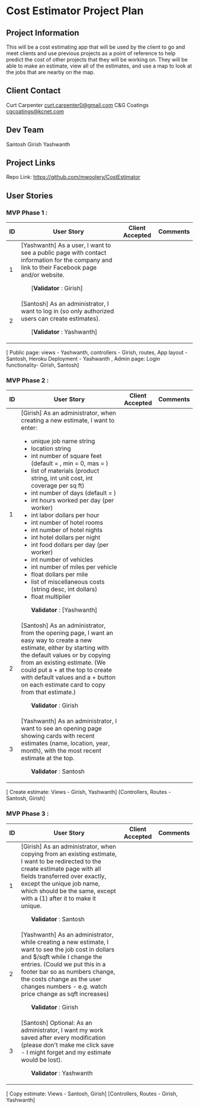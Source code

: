 # Cost Estimator Project Plan

## Project Information
This will be a cost estimating app that will be used by the client to go and meet clients and use previous projects as a point of reference to help predict the cost of other projects that they will be working on.  They will be able to make an estimate, view all of the estimates, and use a map to look at the jobs that are nearby on the map.

## Client Contact
Curt Carpenter
curt.carpenter0@gmail.com
C&G Coatings 
cgcoatings@kcnet.com


## Dev Team

Santosh
Girish
Yashwanth

## Project Links
Repo Link: <https://github.com/mwoolery/CostEstimator>

## User Stories

### MVP Phase 1 :

| ID | User Story | Client Accepted | Comments |
|--|--|--|--|
| 1 | [Yashwanth] As a user, I want to see a public page with contact information for the company and link to their Facebook page and/or website. <ul>[**Validator** : Girish]</ul> | | |
| 2 | [Santosh] As an administrator, I want to log in (so only authorized users can create estimates).<ul>[**Validator** : Yashwanth] </ul>| | |

[ Public page: views - Yashwanth, controllers - Girish, routes, App layout - Santosh, Heroku Deployment - Yashwanth 
, Admin page:  Login functionality- Girish, Santosh]





### MVP Phase 2 :


| ID | User Story | Client Accepted | Comments |
|--|--|--|--|
| 1| [Girish] As an administrator, when creating a new estimate, I want to enter:  <ul><li>unique job name string</li><li>location string</li><li>int number of square feet (default = , min = 0, mas = )</li><li>list of materials (product string, int unit cost, int coverage per sq ft)</li><li>int number of days (default = )</li><li>int hours worked per day (per worker)</li><li>int labor dollars per hour</li><li>int number of hotel rooms</li><li>int number of hotel nights</li><li>int hotel dollars per night</li><li>int food dollars per day (per worker)</li><li>int number of vehicles</li><li>int number of miles per vehicle</li><li>float dollars per mile</li><li>list of miscellaneous costs (string desc, int dollars)</li><li>float multiplier</li></ul> <ul> **Validator** : [Yashwanth] </ul>| | |
| 2 |[Santosh] As an administrator, from the opening page, I want an easy way to create a new estimate, either by starting with the default values or by copying from an existing estimate. (We could put a + at the top to create with default values and a + button on each estimate card to copy from that estimate.)<ul>**Validator** : Girish</ul> | | |
| 3 |[Yashwanth] As an administrator, I want to see an opening page showing cards with recent estimates (name, location, year, month), with the most recent estimate at the top. <ul>**Validator** : Santosh</ul>| | |

[ Create estimate: Views - Girish, Yashwanth] [Controllers, Routes - Santosh, Girish]

### MVP Phase 3 : 


| ID | User Story | Client Accepted | Comments |
|--|--|--|--|
| 1| [Girish] As an administrator, when copying from an existing estimate, I want to be redirected to the create estimate page with all fields transferred over exactly, except the unique job name, which should be the same, except with a (1) after it to make it unique.<ul>**Validator** : Santosh </ul> | | |
| 2 |[Yashwanth] As an administrator, while creating a new estimate, I want to see the job cost in dollars and $/sqft while I change the entries. (Could we put this in a footer bar so as numbers change, the costs change as the user changes numbers - e.g. watch price change as sqft increases)<ul>**Validator** : Girish | | |
| 3 |[Santosh] Optional: As an administrator, I want my work saved after every modification (please don't make me click save - I might forget and my estimate would be lost).<ul>**Validator** : Yashwanth </ul>| | |

[ Copy estimate: Views - Santosh, Girish] [Controllers, Routes - Girish, Yashwanth] 





